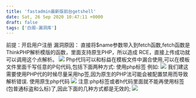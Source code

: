 ```yaml
---
title: 'fastadmin最新版前台getshell'
date: Sat, 26 Sep 2020 10:47:11 +0000
draft: false
tags: ['白阁-漏洞库']
---
```


前提：开启⽤户注册 漏洞原因： 直接将$name参数带⼊到fetch函数,fetch函数是ThinkPHP解析模版的函数，⾥⾯⽀持原⽣PHP，所以造成 RCE，直接上传成功就可以调⽤这个点解析。 [![](https://www.bylibrary.cn/wp-content/uploads/2020/09/wp_editor_md_72ca25f1b0ce3e4238c54ef9675dd3ea.jpg)](https://www.bylibrary.cn/wp-content/uploads/2020/09/wp_editor_md_72ca25f1b0ce3e4238c54ef9675dd3ea.jpg) Php代玛可以和标益在模板⽂件中漏合使⽤,可以在模板⽂件⾥⾯千写任意的P句代码,包括下⾯两种⽅式: 使⽤php标签 例如: [![](https://www.bylibrary.cn/wp-content/uploads/2020/09/wp_editor_md_f48bfecceeb50771968293f3474a730f.jpg)](https://www.bylibrary.cn/wp-content/uploads/2020/09/wp_editor_md_f48bfecceeb50771968293f3474a730f.jpg) 我们建这需要使⽤PHP代的时候尽量采⽤hp签,因为原⽣的PHP法可能会被配置禁⽤⽽导致解析错误. 使⽤原⽣php代码 [![](https://www.bylibrary.cn/wp-content/uploads/2020/09/wp_editor_md_ad18302ba648c8dcb1713c5e2270cf48.jpg)](https://www.bylibrary.cn/wp-content/uploads/2020/09/wp_editor_md_ad18302ba648c8dcb1713c5e2270cf48.jpg) 注意:php标签或者h代码⾥⾯就不能再使⽤标签(包普通标盗和么标)了,因此下⾯的⼏种⽅式都是⽆效的; [![](https://www.bylibrary.cn/wp-content/uploads/2020/09/wp_editor_md_852198f8abbd64a68a88dde090bc591f.jpg)](https://www.bylibrary.cn/wp-content/uploads/2020/09/wp_editor_md_852198f8abbd64a68a88dde090bc591f.jpg)